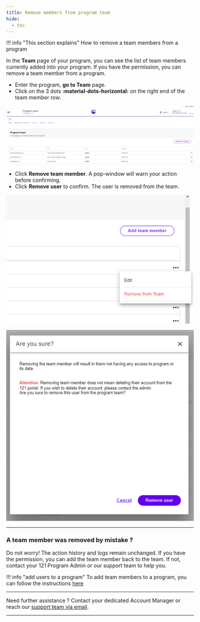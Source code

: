 ```yaml
---
title: Remove members from program team
hide:
  - toc
---
```


!!! info "This section explains"
    How to remove a team members from a program

In the **Team** page of your program, you can see the list of team members currently added into your program. If you have the permission, you can remove a team member from a program.

- Enter the program, **go to Team** page.
- Click on the 3 dots **:material-dots-horizontal:**  on the right end of the team member row.

![Program Team](../assets/img/ProgramTeamDeleteRemoveUserDots.png)


- Click **Remove team member**. A pop-window will warn your action before confirming. 
- Click **Remove user** to confirm. The user is removed from the team.

![Action box](../assets/img/ProgramTeamDeleteRemoveUserActionBox.png)

![Remove team member](../assets/img/ProgramTeamDeleteRemoveUserValidation.png)

___

### A team member was removed by mistake ?

Do not worry! The action history and logs remain unchanged. If you have the permission, you can add the team member back to the team. If not, contact your 121 Program Admin or our support team to help you.

!!! info "add users to a program"
    To add team members to a program, you can follow the instructions [here](../add-team-members)



___
Need further assistance ? Contact your dedicated Account Manager or reach our <a href="mailto:support@121.global">support team via email</a>.
___
